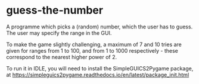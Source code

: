 # guess-the-number

A programme which picks a (random) number, which the user has to guess. The user may specify the range in the GUI. 

To make the game slightly challenging, a maximum of 7 and 10 tries are given for ranges from 1 to 100, and from 1 to 1000 respectively - these correspond to the nearest higher power of 2.

To run it in IDLE, you will need to install the SimpleGUICS2Pygame package, at https://simpleguics2pygame.readthedocs.io/en/latest/package_init.html
